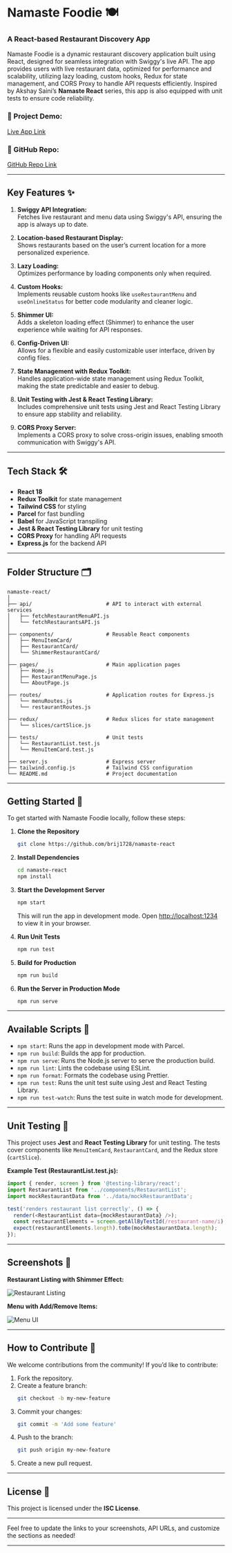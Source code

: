 
# Namaste Foodie 🍽️

### A React-based Restaurant Discovery App

Namaste Foodie is a dynamic restaurant discovery application built using React, designed for seamless integration with Swiggy's live API. The app provides users with live restaurant data, optimized for performance and scalability, utilizing lazy loading, custom hooks, Redux for state management, and CORS Proxy to handle API requests efficiently. Inspired by Akshay Saini’s **Namaste React** series, this app is also equipped with unit tests to ensure code reliability.

### 🚀 Project Demo:
[Live App Link](https://namaste-react-neon-eta.vercel.app/)

### 📁 GitHub Repo:
[GitHub Repo Link](https://github.com/brij1728/namaste-react)

---

## Key Features ✨

1. **Swiggy API Integration:**  
   Fetches live restaurant and menu data using Swiggy's API, ensuring the app is always up to date.

2. **Location-based Restaurant Display:**  
   Shows restaurants based on the user’s current location for a more personalized experience.

3. **Lazy Loading:**  
   Optimizes performance by loading components only when required.

4. **Custom Hooks:**  
   Implements reusable custom hooks like `useRestaurantMenu` and `useOnlineStatus` for better code modularity and cleaner logic.

5. **Shimmer UI:**  
   Adds a skeleton loading effect (Shimmer) to enhance the user experience while waiting for API responses.

6. **Config-Driven UI:**  
   Allows for a flexible and easily customizable user interface, driven by config files.

7. **State Management with Redux Toolkit:**  
   Handles application-wide state management using Redux Toolkit, making the state predictable and easier to debug.

8. **Unit Testing with Jest & React Testing Library:**  
   Includes comprehensive unit tests using Jest and React Testing Library to ensure app stability and reliability.

9. **CORS Proxy Server:**  
   Implements a CORS proxy to solve cross-origin issues, enabling smooth communication with Swiggy's API.

---

## Tech Stack 🛠️

- **React 18**
- **Redux Toolkit** for state management
- **Tailwind CSS** for styling
- **Parcel** for fast bundling
- **Babel** for JavaScript transpiling
- **Jest & React Testing Library** for unit testing
- **CORS Proxy** for handling API requests
- **Express.js** for the backend API

---

## Folder Structure 🗂️

```
namaste-react/
│
├── api/                        # API to interact with external services
│   ├── fetchRestaurantMenuAPI.js
│   └── fetchRestaurantsAPI.js
│
├── components/                 # Reusable React components
│   ├── MenuItemCard/
│   ├── RestaurantCard/
│   └── ShimmerRestaurantCard/
│
├── pages/                      # Main application pages
│   ├── Home.js
│   ├── RestaurantMenuPage.js
│   └── AboutPage.js
│
├── routes/                     # Application routes for Express.js
│   └── menuRoutes.js
│   └── restaurantRoutes.js
│
├── redux/                      # Redux slices for state management
│   └── slices/cartSlice.js
│
├── tests/                      # Unit tests
│   └── RestaurantList.test.js
│   └── MenuItemCard.test.js
│
├── server.js                   # Express server
├── tailwind.config.js          # Tailwind CSS configuration
└── README.md                   # Project documentation
```

---

## Getting Started 🏁

To get started with Namaste Foodie locally, follow these steps:

1. **Clone the Repository**  
   ```bash
   git clone https://github.com/brij1728/namaste-react
   ```

2. **Install Dependencies**  
   ```bash
   cd namaste-react
   npm install
   ```

3. **Start the Development Server**  
   ```bash
   npm start
   ```
   This will run the app in development mode. Open [http://localhost:1234](http://localhost:1234) to view it in your browser.

4. **Run Unit Tests**  
   ```bash
   npm run test
   ```

5. **Build for Production**  
   ```bash
   npm run build
   ```

6. **Run the Server in Production Mode**  
   ```bash
   npm run serve
   ```

---

## Available Scripts 📜

- `npm start`: Runs the app in development mode with Parcel.
- `npm run build`: Builds the app for production.
- `npm run serve`: Runs the Node.js server to serve the production build.
- `npm run lint`: Lints the codebase using ESLint.
- `npm run format`: Formats the codebase using Prettier.
- `npm run test`: Runs the unit test suite using Jest and React Testing Library.
- `npm run test-watch`: Runs the test suite in watch mode for development.

---

## Unit Testing 🧪

This project uses **Jest** and **React Testing Library** for unit testing. The tests cover components like `MenuItemCard`, `RestaurantCard`, and the Redux store (`cartSlice`).

**Example Test (RestaurantList.test.js):**

```javascript
import { render, screen } from '@testing-library/react';
import RestaurantList from '../components/RestaurantList';
import mockRestaurantData from '../data/mockRestaurantData';

test('renders restaurant list correctly', () => {
  render(<RestaurantList data={mockRestaurantData} />);
  const restaurantElements = screen.getAllByTestId(/restaurant-name/i);
  expect(restaurantElements.length).toBe(mockRestaurantData.length);
});
```

---

## Screenshots 📸

**Restaurant Listing with Shimmer Effect:**

![Restaurant Listing](https://your-screenshot-url)

**Menu with Add/Remove Items:**

![Menu UI](https://your-screenshot-url)

---

## How to Contribute 🤝

We welcome contributions from the community! If you’d like to contribute:

1. Fork the repository.
2. Create a feature branch:  
   ```bash
   git checkout -b my-new-feature
   ```
3. Commit your changes:  
   ```bash
   git commit -m 'Add some feature'
   ```
4. Push to the branch:  
   ```bash
   git push origin my-new-feature
   ```
5. Create a new pull request.

---

## License 📄

This project is licensed under the **ISC License**.

---

Feel free to update the links to your screenshots, API URLs, and customize the sections as needed!

--- 


